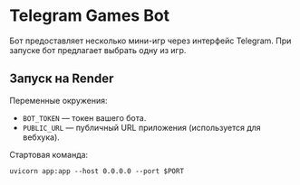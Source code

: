 # Telegram Games Bot

Бот предоставляет несколько мини-игр через интерфейс Telegram. При запуске бот предлагает выбрать одну из игр.

## Запуск на Render

Переменные окружения:
- `BOT_TOKEN` — токен вашего бота.
- `PUBLIC_URL` — публичный URL приложения (используется для вебхука).

Стартовая команда:

```
uvicorn app:app --host 0.0.0.0 --port $PORT
```
